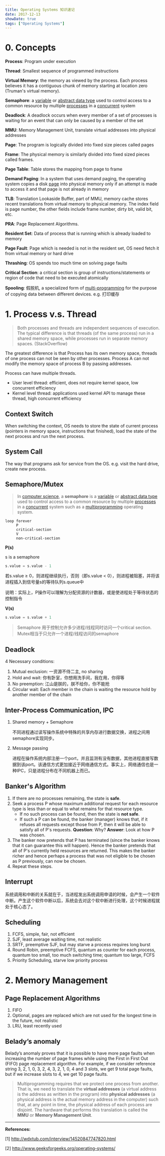```yaml
---
title: Operating Systems 知识速记
date: 2017-12-13
showDate: true
tags: ["Operating Systems"]
---
```


# 0. Concepts

**Process**: Program under execution

**Thread**: Smallest sequence of programmed instructions

**Virtual Memory**: the memory as viewed by the process. Each process believes it has a contiguous chunk of memory starting at location zero (Truman's virtual memory).

**Semaphore**: a [variable](https://en.wikipedia.org/wiki/Variable_(programming)) or [abstract data type](https://en.wikipedia.org/wiki/Abstract_data_type) used to control access to a common resource by multiple [processes](https://en.wikipedia.org/wiki/Process_(computing)) in a [concurrent](https://en.wikipedia.org/wiki/Concurrent_computing) system

**Deadlock**: A deadlock occurs when every member of a set of processes is waiting for an event that can only be caused by a member of the set

**MMU**: Memory Management Unit, translate virtual addresses into physical addresses

**Page**: The program is logically divided into fixed size pieces called pages

**Frame**: The physical memory is similarly divided into fixed sized pieces called frames.

**Page Table**: Table stores the mapping from page to frame

**Demand Paging**: In a system that uses demand paging, the operating system copies a disk [page](https://en.wikipedia.org/wiki/Paging) into physical memory only if an attempt is made to access it and that page is not already in memory

**TLB**: Translation Lookaside Buffer, part of MMU, memory cache stores recent translations from virtual memory to physical memory. The index field is page number, the other fields include frame number, dirty bit, valid bit, etc.

**PRA**: Page Replacement Algorithms. 

**Resident Set**: Data of process that is running which is already loaded to memory

**Page Fault**: Page which is needed is not in the resident set, OS need fetch it from virtual memory or hard drive

**Thrashing**:  OS spends too much time on solving page faults

**Critical Section**: a critical section is group of instructions/statements or region of code that need to be executed atomically 

**Spooling**: 假脱机, a specialized form of [multi-programming](https://en.wikipedia.org/wiki/Computer_multitasking) for the purpose of copying data between different devices. e.g. 打印缓存

# 1. Process v.s. Thread

> Both processes and threads are independent sequences of execution. The typical difference is that threads (of the same process) run in a shared memory space, while processes run in separate memory spaces. (StackOverflow)

The greatest difference is that Process has its own memory space, threads of one process can not be seen by other processes. Process A can not modify the memory space of process B by passing addresses. 

Process can have multiple threads. 

- User level thread: efficient, does not require kernel space, low concurrent efficiency
- Kernel level thread: applications used kernel API to manage these thread, high concurrent efficiency

## Context Switch

When switching the context, OS needs to store the state of current process (pointers in memory space, instructions that finished), load the state of the next process and run the next process.

## System Call

The way that programs ask for service from the OS. e.g. visit the hard drive, create new process.

## Semaphore/Mutex

> In [computer science](https://en.wikipedia.org/wiki/Computer_science), a **semaphore** is a [variable](https://en.wikipedia.org/wiki/Variable_(programming)) or [abstract data type](https://en.wikipedia.org/wiki/Abstract_data_type) used to control access to a common resource by multiple [processes](https://en.wikipedia.org/wiki/Process_(computing)) in a [concurrent](https://en.wikipedia.org/wiki/Concurrent_computing) system such as a [multiprogramming](https://en.wikipedia.org/wiki/Computer_multitasking) operating system.

```basic
loop forever
     P
     critical-section
     V
     non-critical-section
```

**P(s)**

s is a semaphore

```c
s.value = s.value - 1
```

若s.value ≥ 0，则进程继续执行，否则（即s.value < 0），则进程被阻塞，并将该进程插入到信号量s的等待队列s.queue中

说明：实际上，P操作可以理解为分配资源的计数器，或是使进程处于等待状态的控制指令

**V(s)**

```c
s.value = s.value + 1
```

> Semaphore 用于控制允许多少进程/线程同时访问一个critical section. Mutex相当于只允许一个进程/线程访问的semaphore

## Deadlock

4 Necessary conditions:

1. Mutual exclusion: 一资源不侍二主, no sharing
2. Hold and wait: 你有卧室，你想用洗手间，我在用，你得等
3. No preemption: 江山是朕的，朕不给你，你不能抢
4. Circular wait: Each member in the chain is waiting the resource hold by another member of the chain

## Inter-Process Communication, IPC

1. Shared memory + Semaphore

   不同进程通过读写操作系统中特殊的共享内存进行数据交换，进程之间用semaphore实现同步。

2. Message passing

   进程在操作系统内部注册一个port，并且监测有没有数据，其他进程直接写数据到该port。该通信方式更加接近于网络通信方式。事实上，网络通信也是一种IPC，只是进程分布在不同机器上而已。

## Banker's Algorithm

1. If there are no processes remaining, the state is **safe**.
2. Seek a process P whose maximum additional request for each resource type is less than or equal to what remains for that resource type.
   - If no such process can be found, then the state is **not safe**.
   - If such a P can be found, the banker (manager) knows that, if it refuses all requests except those from P, then it will be able to satisfy all of P's requests.
     **Question**: Why?
     **Answer**: Look at how P was chosen.
3. The banker now pretends that P has terminated (since the banker knows that it can guarantee this will happen). Hence the banker pretends that all of P's currently held resources are returned. This makes the banker richer and hence perhaps a process that was not eligible to be chosen as P previously, can now be chosen.
4. Repeat these steps.

## Interrupt

系统调用和中断的关系就在于，当进程发出系统调用申请的时候，会产生一个软件中断。产生这个软件中断以后，系统会去对这个软中断进行处理，这个时候进程就处于核心态了。

## Scheduling

1. FCFS, simple, fair, not efficient
2. SJF, least average waiting time, not realistic
3. SRTF, preemptive SJF, but may starve a process requires long burst
4. Round Robin, preemptive FCFS, quantum as counter for each process, quantum too small, too much switching time; quantum too large, FCFS
5. Priority Scheduling, starve low priority process

# 2. Memory Management

## Page Replacement Algorithms

1. FIFO
2. Optional, pages are replaced which are not used for the longest time in the future, not realistic
3. LRU, least recently used

## Belady’s anomaly

Belady’s anomaly proves that it is possible to have more page faults when increasing the number of page frames while using the First in First Out (FIFO) page replacement algorithm.  For example, if we consider reference string 3, 2, 1, 0, 3, 2, 4, 3, 2, 1, 0, 4 and 3 slots, we get 9 total page faults, but if we increase slots to 4, we get 10 page faults.

>  Multiprogramming requires that we protect one process from another. That is, we need to translate the **virtual addresses** (a virtual address is the address as written in the program) into **physical addresses** (a physical address is the actual memory address in the computer) such that, at any point in time, the physical address of each process are disjoint. The hardware that performs this translation is called the **MMU** or **Memory Management Unit**. 

---

**References:**

[1] http://wdxtub.com/interview/14520847747820.html

[2] http://www.geeksforgeeks.org/operating-systems/

